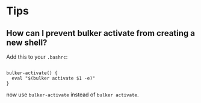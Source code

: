 # Tips

## How can I prevent bulker activate from creating a new shell?

Add this to your `.bashrc`:

```

bulker-activate() {
  eval "$(bulker activate $1 -e)"
}

```

now use `bulker-activate` instead of `bulker activate`.